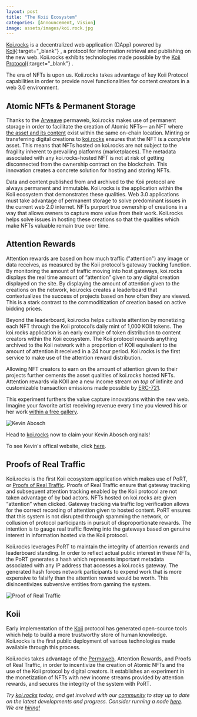```yaml
---
layout: post
title: "The Koii Ecosystem"
categories: [Announcement, Vision]
image: assets/images/koi.rock.jpg
---
```


[Koi.rocks](https://www.koii.network) is a decentralized web application (DApp) powered by [Koii](https://koii.network){:target="\_blank"} , a protocol for information retrieval and publishing on the new web. Koii.rocks exhibits technologies made possible by the [Koii Protocol](https://koii.network/koi-protocol.pdf){:target="\_blank"} .

The era of NFTs is upon us. Koii.rocks takes advantage of key Koii Protocol capabilities in order to provide novel functionalities for content creators in a web 3.0 environment.

## Atomic NFTs & Permanent Storage

Thanks to the [Arweave](https://arweave.org) permaweb, koi.rocks makes use of permanent storage in order to facilitate the creation of Atomic NFTs— an NFT where [the asset and its content](https://arweave.medium.com/permanent-nft-storage-on-the-arweave-network-41f38d700a2d) exist within the same on-chain location. Minting or transferring digital creations to [koi.rocks](https://www.koii.network) ensures that the NFT is a _complete_ asset. This means that NFTs hosted on koi.rocks are not subject to the fragility inherent to prevailing platforms (marketplaces). The metadata associated with any koi.rocks-hosted NFT is not at risk of getting disconnected from the ownership contract on the blockchain. This innovation creates a concrete solution for hosting and storing NFTs.

Data and content published from and archived to the Koii protocol are always permanent and immutable. Koii.rocks is the application within the Koii ecosystem that demonstrates these qualities. Web 3.0 applications must take advantage of permanent storage to solve predominant issues in the current web 2.0 internet. NFTs purport true ownership of creations in a way that allows owners to capture more value from their work. Koii.rocks helps solve issues in hosting these creations so that the qualities which make NFTs valuable remain true over time.

## Attention Rewards

Attention rewards are based on how much traffic ("attention") any image or data receives, as measured by the Koii protocol’s gateway tracking function. By monitoring the amount of traffic moving into host gateways, koi.rocks displays the real time amount of “attention” given to any digital creation displayed on the site. By displaying the amount of attention given to the creations on the network, koi.rocks creates a leaderboard that contextualizes the success of projects based on how often they are viewed. This is a stark contrast to the commoditization of creation based on active bidding prices.

Beyond the leaderboard, koi.rocks helps cultivate attention by monetizing each NFT through the Koii protocol’s daily mint of 1,000 KOII tokens. The koi.rocks application is an early example of token distribution to content creators within the Koii ecosystem. The Koii protocol rewards anything archived to the Koii network with a proportion of KOII equivalent to the amount of attention it received in a 24 hour period. Koii.rocks is the first service to make use of the attention reward distribution.

Allowing NFT creators to earn on the amount of attention given to their projects further cements the asset qualities of koi.rocks hosted NFTs. Attention rewards via KOII are a new income stream _on top_ of infinite and customizable transaction emissions made possible by [ERC-721](https://eips.ethereum.org/EIPS/eip-721).

This experiment furthers the value capture innovations within the new web. Imagine your favorite artist receiving revenue every time you viewed his or her work [within a free gallery](https://www.koii.network).

![Kevin Abosch](/assets/images/kevinabosch.png)

Head to [koi.rocks](https://www.koii.network) now to claim your Kevin Abosch orginals!

To see Kevin's offical website, click [here](https://kevinabosch.com/1111/).

## Proofs of Real Traffic

Koii.rocks is the first Koii ecosystem application which makes use of PoRT, or [Proofs of Real Traffic](https://openkoi.com/koi-protocol.pdf). Proofs of Real Traffic ensure that gateway tracking and subsequent attention tracking enabled by the Koii protocol are not taken advantage of by bad actors. NFTs hosted on koi.rocks are given “attention” when clicked. Gateway tracking via traffic log verification allows for the correct recording of attention given to hosted content. PoRT ensures that this system is not disrupted through spamming the network, or collusion of protocol participants in pursuit of disproportionate rewards. The intention is to gauge real traffic flowing into the gateways based on genuine interest in information hosted via the Koii protocol.

Koii.rocks leverages PoRT to maintain the integrity of attention rewards and leaderboard standing. In order to reflect actual public interest in these NFTs, the PoRT generates a hash which represents important metadata associated with any IP address that accesses a koi.rocks gateway. The generated hash forces network participants to expend work that is more expensive to falsify than the attention reward would be worth. This disincentivizes subversive entities from gaming the system.

![Proof of Real Traffic](/assets/images/blog/port.png "Proof of real traffic makes it possible to verify attention after the fact!")

## Koii

Early implementation of the [Koii](https://openkoi.com) protocol has generated open-source tools which help to build a more trustworthy store of human knowledge. Koii.rocks is the first public deployment of various technologies made available through this process.

Koii.rocks takes advantage of the [Permaweb](https://www.arweave.org/technology#permaweb), Attention Rewards, and Proofs of Real Traffic, in order to incentivize the creation of Atomic NFTs and the use of the Koii protocol by digital creators. It establishes an experiment in the monetization of NFTs with new income streams provided by attention rewards, and secures the integrity of the system with PoRT.

_Try [koi.rocks](https://www.koii.network) today, and get involved with our [community](https://discord.gg/koii-network) to stay up to date on the latest developments and progress. Consider running a node [here](https://docs.google.com/forms/d/e/1FAIpQLSduDTdxD3dDOvcbIcKlG7JWOsnDFVZFdLy0J38q_OOzUC3okA/viewform). We are [hiring!](mailto:support@koii.network)_
